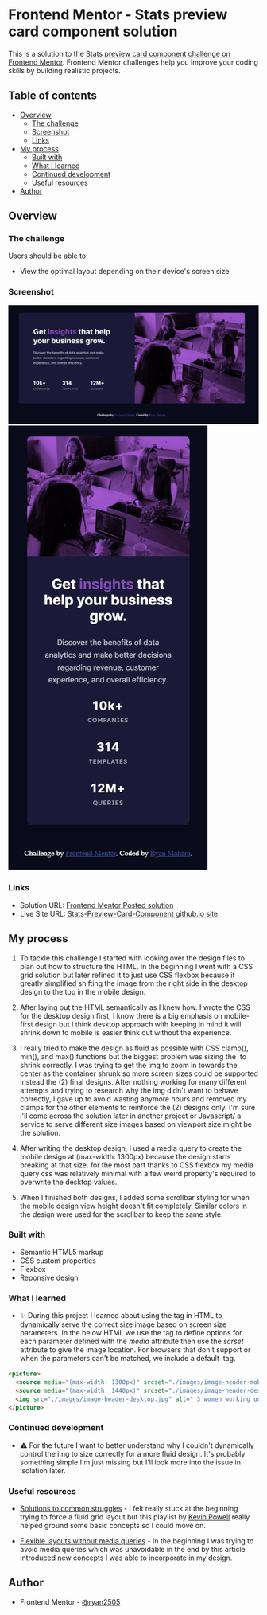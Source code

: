 # Frontend Mentor - Stats preview card component solution

This is a solution to the [Stats preview card component challenge on Frontend Mentor](https://www.frontendmentor.io/challenges/stats-preview-card-component-8JqbgoU62). Frontend Mentor challenges help you improve your coding skills by building realistic projects.

## Table of contents

- [Overview](#overview)
  - [The challenge](#the-challenge)
  - [Screenshot](#screenshot)
  - [Links](#links)
- [My process](#my-process)
  - [Built with](#built-with)
  - [What I learned](#what-i-learned)
  - [Continued development](#continued-development)
  - [Useful resources](#useful-resources)
- [Author](#author)

## Overview

### The challenge

Users should be able to:

- View the optimal layout depending on their device's screen size

### Screenshot

![Desktop Design JPG](/design/final-desktop-screenshot.JPG?raw=true "Desktop Design")
![Mobile Design JPG](/design/final-mobile-screenshot.JPG?raw=true "Mobile Design")

### Links

- Solution URL: [Frontend Mentor Posted solution](https://www.frontendmentor.io/solutions/pure-semantic-html5-and-css-responsive-design-S6vHOxe39)
- Live Site URL: [Stats-Preview-Card-Component github.io site](https://ryan2505.github.io/stats-preview-card-component-main/)

## My process

1.  To tackle this challenge I started with looking over the design files to plan out how to structure the HTML. In the beginning I went with a CSS grid solution but later refined it to just use CSS flexbox because it greatly simplified shifting the image from the right side in the desktop design to the top in the mobile design.

2.  After laying out the HTML semantically as I knew how. I wrote the CSS for the desktop design first, I know there is a big emphasis on mobile-first design but I think desktop approach with keeping in mind it will shrink down to mobile is easier think out without the experience.

3.  I really tried to make the design as fluid as possible with CSS clamp(), min(), and max() functions but the biggest problem was sizing the <img> to shrink correctly. I was trying to get the img to zoom in towards the center as the container shrunk so more screen sizes could be supported instead the (2) final designs. After nothing working for many different attempts and trying to research why the img didn't want to behave correctly, I gave up to avoid wasting anymore hours and removed my clamps for the other elements to reinforce the (2) designs only. I'm sure i'll come across the solution later in another project or Javascript/ a service to serve different size images based on viewport size might be the solution.

4.  After writing the desktop design, I used a media query to create the mobile design at (max-width: 1300px) because the design starts breaking at that size. for the most part thanks to CSS flexbox my media query css was relatively minimal with a few weird property's required to overwrite the desktop values.

5.  When I finished both designs, I added some scrollbar styling for when the mobile design view height doesn't fit completely. Similar colors in the design were used for the scrollbar to keep the same style.

### Built with

- Semantic HTML5 markup
- CSS custom properties
- Flexbox
- Reponsive design

### What I learned

- ✨ During this project I learned about using the _<picture>_ tag in HTML to dynamically serve the correct size image based on screen size parameters. In the below HTML we use the _<source>_ tag to define options for each parameter defined with the _media_ attribute then use the _scrset_ attribute to give the image location. For browsers that don't support _<picture>_ or when the parameters can't be matched, we include a default _<img>_ tag.

```html
<picture>
  <source media="(max-width: 1300px)" srcset="./images/image-header-mobile.jpg" />
  <source media="(max-width: 1440px)" srcset="./images/image-header-desktop.jpg" />
  <img src="./images/image-header-desktop.jpg" alt=" 3 women working on computers" />
</picture>
```

### Continued development

- ⚠ For the future I want to better understand why I couldn't dynamically control the img to size correctly for a more fluid design. It's probably something simple I'm just missing but I'll look more into the issue in isolation later.

### Useful resources

- [Solutions to common struggles](https://youtube.com/playlist?list=PL4-IK0AVhVjMbyomzxwNOECQwioJLxX6n) - I felt really stuck at the beginning trying to force a fluid grid layout but this playlist by [Kevin Powell](https://www.youtube.com/kepowob) really helped ground some basic concepts so I could move on.

- [Flexible layouts without media queries](https://blog.logrocket.com/flexible-layouts-without-media-queries/) - In the beginning I was trying to avoid media queries which was unavoidable in the end by this article introduced new concepts I was able to incorporate in my design.

## Author

- Frontend Mentor - [@ryan2505](https://www.frontendmentor.io/profile/ryan2505)
